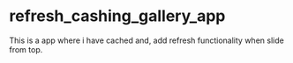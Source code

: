# refresh_cashing_gallery_app
This is a app where i have cached and, add refresh functionality when slide from top.

